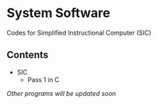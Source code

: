 # System Software
Codes for Simplified Instructional Computer (SIC)

## Contents

- SIC 
  - Pass 1 in C

*Other programs will be updated soon*